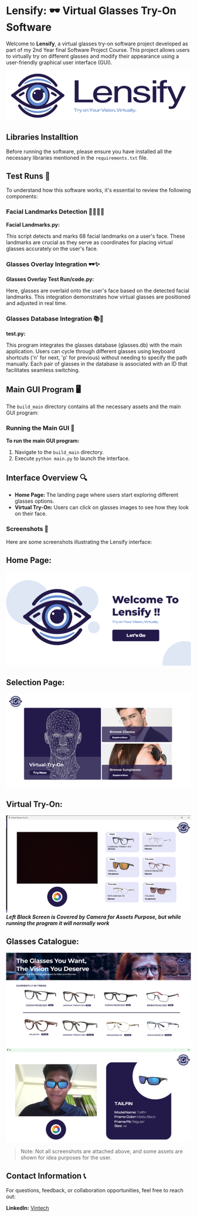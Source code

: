 # **Lensify: 🕶️ Virtual Glasses Try-On Software**

Welcome to **Lensify**, a virtual glasses try-on software project developed as part of my 2nd Year final Software Project Course. This project allows users to virtually try on different glasses and modify their appearance using a user-friendly graphical user interface (GUI).

![Lensify](ZLogo_Frame.jpg)

## **Libraries Installtion**

Before running the software, please ensure you have installed all the necessary libraries mentioned in the `requirements.txt` file.

## **Test Runs** 🧪
To understand how this software works, it's essential to review the following components:

### **Facial Landmarks Detection** 👨‍🦰👩‍🦱

**Facial Landmarks.py:**

This script detects and marks 68 facial landmarks on a user's face. These landmarks are crucial as they serve as coordinates for placing virtual glasses accurately on the user's face.

### **Glasses Overlay Integration** 🕶️✨

**Glasses Overlay Test Run/code.py:**

Here, glasses are overlaid onto the user's face based on the detected facial landmarks. This integration demonstrates how virtual glasses are positioned and adjusted in real time.

### **Glasses Database Integration** 📚🔄

**test.py:**

This program integrates the glasses database (glasses.db) with the main application. Users can cycle through different glasses using keyboard shortcuts ('n' for next, 'p' for previous) without needing to specify the path manually. Each pair of glasses in the database is associated with an ID that facilitates seamless switching.

## **Main GUI Program** 🖥️
The `build_main` directory contains all the necessary assets and the main GUI program:

### **Running the Main GUI** 🚀
**To run the main GUI program:**

1. Navigate to the `build_main` directory.
2. Execute `python main.py` to launch the interface.

## **Interface Overview** 🔍
- **Home Page:** The landing page where users start exploring different glasses options.
- **Virtual Try-On:** Users can click on glasses images to see how they look on their face.

### **Screenshots** 📸
Here are some screenshots illustrating the Lensify interface:

## **Home Page:**
![Lensify](ZLanding_Page.png)

## **Selection Page:**
![Selection Page](ZOptions.png)

## **Virtual Try-On:**
![Virtual-Try-On](ZVTO.png)
***Left Black Screen is Covered by Camera for Assets Purpose, but while running the program it will normally work***

## **Glasses Catalogue:**
![Lensify](ZGlasses_Page.png)
![Sunglasses](ZSunglasses.png)

> Note: Not all screenshots are attached above, and some assets are shown for idea purposes for the user.

## **Contact Information** 📞
For questions, feedback, or collaboration opportunities, feel free to reach out:

**LinkedIn:** [Vintech](https://www.linkedin.com/in/vintech/)
